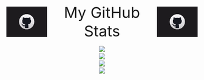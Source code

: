 <div style="display:flex; font-size:40px; align-items:center; justify-content:center;text-align:center; width:100%; margin-bottom: 15px">
    <img height="80" src="./github.gif" />
    <span style="margin: 0 10px;">My GitHub Stats</span>
    <img height="80" src="./github.gif" />
</div>


<div style="display:flex; flex-direction:column; align-items:center">
    <a href="https://github.com/Sammonster495">
        <img  src="https://github-readme-stats.vercel.app/api/top-langs?username=Sammonster495&layout=compact&langs_count=8&card_width=320&theme=dark&hide_border=false&include_all_commits=true&include_private=true" />
    </a>
    <a href="https://github.com/Sammonster495">
        <img src="https://github-readme-stats.vercel.app/api?username=Sammonster495&count_private=true&show_icons=true&theme=dark"/>
    </a>
    <a href="https://github.com/Sammonster495">
        <img src="https://github-contributor-stats.vercel.app/api?username=Sammonster495&limit=5&theme=dark&combine_all_yearly_contributions=true&hide_border=false">
    </a>
    <a href="https://github.com/Sammonster495">
        <img src="https://github-readme-streak-stats.herokuapp.com/?user=Sammonster495&theme=dark&hide_border=false" />
    </a>
</div>